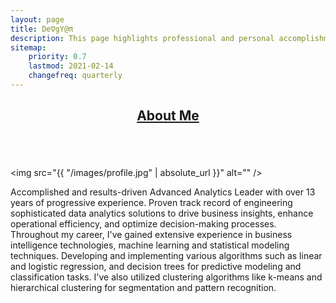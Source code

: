 ```yaml
---
layout: page
title: De∇gY@π
description: This page highlights professional and personal accomplishments
sitemap:
    priority: 0.7
    lastmod: 2021-02-14
    changefreq: quarterly
---
```

<header class="major">
  <h2><a href="#">About Me</a></h2>
</header>
<div style="margin-left: auto;
  margin-right: auto;"><span class="image fit"><img src="{{ "/images/devgyan-me.gif" | absolute_url }}"  alt="" /></span></div>
  
<span class="image left"><img src="{{ "/images/profile.jpg" | absolute_url }}" alt="" /></span>

Accomplished and results-driven Advanced Analytics Leader with over 13 years of progressive experience. Proven track record of engineering sophisticated data analytics solutions to drive business insights, enhance operational efficiency, and optimize decision-making processes.
Throughout my career, I've gained extensive experience in business intelligence technologies, machine learning and statistical modeling techniques. Developing and implementing various algorithms such as linear and logistic regression, and decision trees for predictive modeling and classification tasks. I've also utilized clustering algorithms like k-means and hierarchical clustering for segmentation and pattern recognition.


